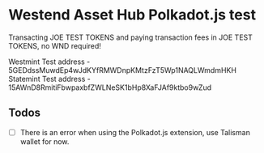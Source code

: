 # Westend Asset Hub Polkadot.js test

Transacting JOE TEST TOKENS and paying transaction fees in JOE TEST TOKENS, no WND required!

Westmint Test address - 5GEDdssMuwdEp4wJdKYfRMWDnpKMtzFzT5Wp1NAQLWmdmHKH
Statemint Test address - 15AWnD8RmitiFbwpaxbfZWLNeSK1bHp8XaFJAf9ktbo9wZud

## Todos

- [ ] There is an error when using the Polkadot.js extension, use Talisman wallet for now.
